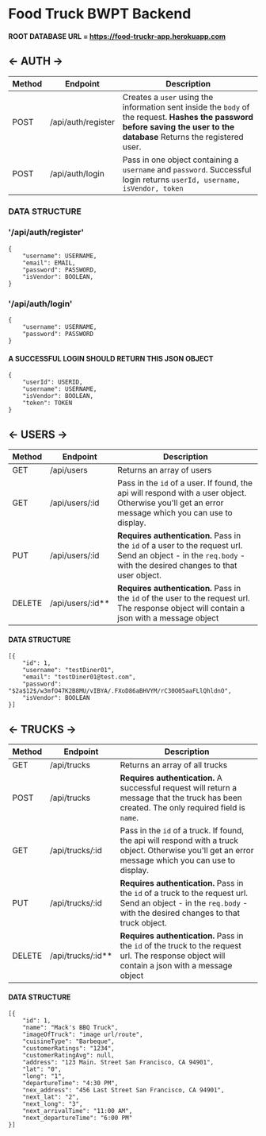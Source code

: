 # Food Truck BWPT Backend

#### ROOT DATABASE URL = https://food-truckr-app.herokuapp.com

## <- AUTH ->

| Method | Endpoint           | Description                                                                                                                                                               |
| ------ | ------------------ | ------------------------------------------------------------------------------------------------------------------------------------------------------------------------- |
| POST   | /api/auth/register | Creates a `user` using the information sent inside the `body` of the request. **Hashes the password before saving the user to the database** Returns the registered user. |
| POST   | /api/auth/login    | Pass in one object containing a `username` and `password`. Successful login returns `userId, username, isVendor, token`                                                   |

### DATA STRUCTURE

### '/api/auth/register'

    {
        "username": USERNAME,
        "email": EMAIL,
        "password": PASSWORD,
        "isVendor": BOOLEAN,
    }

### '/api/auth/login'

    {
        "username": USERNAME,
        "password": PASSWORD
    }

#### A SUCCESSFUL LOGIN SHOULD RETURN THIS JSON OBJECT

    {
        "userId": USERID,
        "username": USERNAME,
        "isVendor": BOOLEAN,
        "token": TOKEN
    }

## <- USERS ->

| Method | Endpoint           | Description                                                                                                                                                    |
| ------ | ------------------ | -------------------------------------------------------------------------------------------------------------------------------------------------------------- |
| GET    | /api/users         | Returns an array of users                                                                                                                                      |
| GET    | /api/users/:id     | Pass in the `id` of a user. If found, the api will respond with a user object. Otherwise you'll get an error message which you can use to display.             |
| PUT    | /api/users/:id     | **Requires authentication.** Pass in the `id` of a user to the request url. Send an object - in the `req.body` - with the desired changes to that user object. |
| DELETE | /api/users/:id\*\* | **Requires authentication.** Pass in the `id` of the user to the request url. The response object will contain a json with a message object                    |

#### DATA STRUCTURE

    [{
        "id": 1,
        "username": "testDiner01",
        "email": "testDiner01@test.com",
        "password": "$2a$12$/w3mfO47K2B8MU/vIBYA/.FXoD86aBHVYM/rC30O05aaFLlQhldnO",
        "isVendor": BOOLEAN
    }]

## <- TRUCKS ->

| Method | Endpoint            | Description                                                                                                                                                      |
| ------ | ------------------- | ---------------------------------------------------------------------------------------------------------------------------------------------------------------- |
| GET    | /api/trucks         | Returns an array of all trucks                                                                                                                                   |  |
| POST   | /api/trucks         | **Requires authentication.** A successful request will return a message that the truck has been created. The only required field is `name`.                      |
| GET    | /api/trucks/:id     | Pass in the `id` of a truck. If found, the api will respond with a truck object. Otherwise you'll get an error message which you can use to display.             |
| PUT    | /api/trucks/:id     | **Requires authentication.** Pass in the `id` of a truck to the request url. Send an object - in the `req.body` - with the desired changes to that truck object. |
| DELETE | /api/trucks/:id\*\* | **Requires authentication.** Pass in the `id` of the truck to the request url. The response object will contain a json with a message object                     |

#### DATA STRUCTURE

    [{
        "id": 1,
        "name": "Mack's BBQ Truck",
        "imageOfTruck": "image url/route",
        "cuisineType": "Barbeque",
        "customerRatings": "1234",
        "customerRatingAvg": null,
        "address": "123 Main. Street San Francisco, CA 94901",
        "lat": "0",
        "long": "1",
        "departureTime": "4:30 PM",
        "nex_address": "456 Last Street San Francisco, CA 94901",
        "next_lat": "2",
        "next_long": "3",
        "next_arrivalTime": "11:00 AM",
        "next_departureTime": "6:00 PM"
    }]
